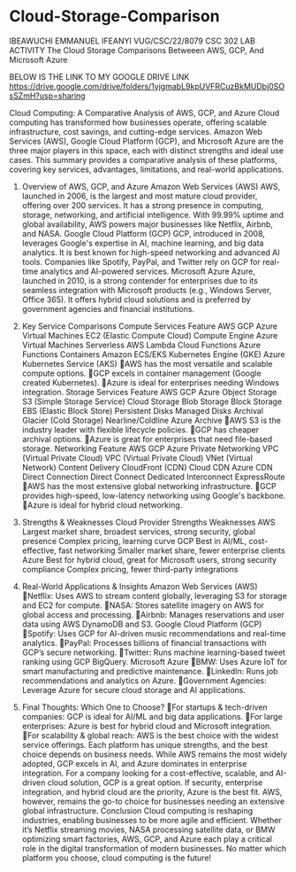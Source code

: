 # Cloud-Storage-Comparison
IBEAWUCHI EMMANUEL IFEANYI VUG/CSC/22/8079 CSC 302 LAB ACTIVITY
The Cloud Storage Comparisons Betweeen AWS, GCP, And Microsoft Azure

BELOW IS THE LINK TO MY GOOGLE DRIVE LINK
https://drive.google.com/drive/folders/1yjgmabL9kpUVFRCuzBkMUDbj0SOsSZmH?usp=sharing

Cloud Computing: A Comparative Analysis of AWS, GCP, and Azure
Cloud computing has transformed how businesses operate, offering scalable infrastructure, cost savings, and cutting-edge services. Amazon Web Services (AWS), Google Cloud Platform (GCP), and Microsoft Azure are the three major players in this space, each with distinct strengths and ideal use cases. This summary provides a comparative analysis of these platforms, covering key services, advantages, limitations, and real-world applications.

1. Overview of AWS, GCP, and Azure
Amazon Web Services (AWS)
AWS, launched in 2006, is the largest and most mature cloud provider, offering over 200 services. It has a strong presence in computing, storage, networking, and artificial intelligence. With 99.99% uptime and global availability, AWS powers major businesses like Netflix, Airbnb, and NASA.
Google Cloud Platform (GCP)
GCP, introduced in 2008, leverages Google's expertise in AI, machine learning, and big data analytics. It is best known for high-speed networking and advanced AI tools. Companies like Spotify, PayPal, and Twitter rely on GCP for real-time analytics and AI-powered services.
Microsoft Azure
Azure, launched in 2010, is a strong contender for enterprises due to its seamless integration with Microsoft products (e.g., Windows Server, Office 365). It offers hybrid cloud solutions and is preferred by government agencies and financial institutions.

2. Key Service Comparisons
Compute Services
Feature	AWS	GCP	Azure
Virtual Machines	EC2 (Elastic Compute Cloud)	Compute Engine	Azure Virtual Machines
Serverless	AWS Lambda	Cloud Functions	Azure Functions
Containers	Amazon ECS/EKS	Kubernetes Engine (GKE)	Azure Kubernetes Service (AKS)
AWS has the most versatile and scalable compute options.
GCP excels in container management (Google created Kubernetes).
Azure is ideal for enterprises needing Windows integration.
Storage Services
Feature	AWS	GCP	Azure
Object Storage	S3 (Simple Storage Service)	Cloud Storage	Blob Storage
Block Storage	EBS (Elastic Block Store)	Persistent Disks	Managed Disks
Archival	Glacier (Cold Storage)	Nearline/Coldline	Azure Archive
AWS S3 is the industry leader with flexible lifecycle policies.
GCP has cheaper archival options.
Azure is great for enterprises that need file-based storage.
Networking
Feature	AWS	GCP	Azure
Private Networking	VPC (Virtual Private Cloud)	VPC (Virtual Private Cloud)	VNet (Virtual Network)
Content Delivery	CloudFront (CDN)	Cloud CDN	Azure CDN
Direct Connection	Direct Connect	Dedicated Interconnect	ExpressRoute
AWS has the most extensive global networking infrastructure.
GCP provides high-speed, low-latency networking using Google's backbone.
Azure is ideal for hybrid cloud networking.

3. Strengths & Weaknesses
Cloud Provider	Strengths	Weaknesses
AWS	Largest market share, broadest services, strong security, global presence	Complex pricing, learning curve
GCP	Best in AI/ML, cost-effective, fast networking	Smaller market share, fewer enterprise clients
Azure	Best for hybrid cloud, great for Microsoft users, strong security compliance	Complex pricing, fewer third-party integrations

4. Real-World Applications & Insights
Amazon Web Services (AWS)
Netflix: Uses AWS to stream content globally, leveraging S3 for storage and EC2 for compute.
NASA: Stores satellite imagery on AWS for global access and processing.
Airbnb: Manages reservations and user data using AWS DynamoDB and S3.
Google Cloud Platform (GCP)
Spotify: Uses GCP for AI-driven music recommendations and real-time analytics.
PayPal: Processes billions of financial transactions with GCP’s secure networking.
Twitter: Runs machine learning-based tweet ranking using GCP BigQuery.
Microsoft Azure
BMW: Uses Azure IoT for smart manufacturing and predictive maintenance.
LinkedIn: Runs job recommendations and analytics on Azure.
Government Agencies: Leverage Azure for secure cloud storage and AI applications.

5. Final Thoughts: Which One to Choose?
For startups & tech-driven companies: GCP is ideal for AI/ML and big data applications.
For large enterprises: Azure is best for hybrid cloud and Microsoft integration.
For scalability & global reach: AWS is the best choice with the widest service offerings.
Each platform has unique strengths, and the best choice depends on business needs. While AWS remains the most widely adopted, GCP excels in AI, and Azure dominates in enterprise integration.
 For a company looking for a cost-effective, scalable, and AI-driven cloud solution, GCP is a great option. If security, enterprise integration, and hybrid cloud are the priority, Azure is the best fit. AWS, however, remains the go-to choice for businesses needing an extensive global infrastructure.
Conclusion
Cloud computing is reshaping industries, enabling businesses to be more agile and efficient. Whether it’s Netflix streaming movies, NASA processing satellite data, or BMW optimizing smart factories, AWS, GCP, and Azure each play a critical role in the digital transformation of modern businesses.
 No matter which platform you choose, cloud computing is the future!
